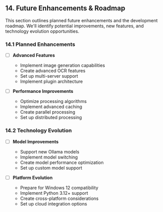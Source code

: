## 14. Future Enhancements & Roadmap

This section outlines planned future enhancements and the development roadmap. We'll identify potential improvements, new features, and technology evolution opportunities.

### 14.1 Planned Enhancements
- [ ] **Advanced Features**
  - Implement image generation capabilities
  - Create advanced OCR features
  - Set up multi-server support
  - Implement plugin architecture

- [ ] **Performance Improvements**
  - Optimize processing algorithms
  - Implement advanced caching
  - Create parallel processing
  - Set up distributed processing

### 14.2 Technology Evolution
- [ ] **Model Improvements**
  - Support new Ollama models
  - Implement model switching
  - Create model performance optimization
  - Set up custom model support

- [ ] **Platform Evolution**
  - Prepare for Windows 12 compatibility
  - Implement Python 3.12+ support
  - Create cross-platform considerations
  - Set up cloud integration options 